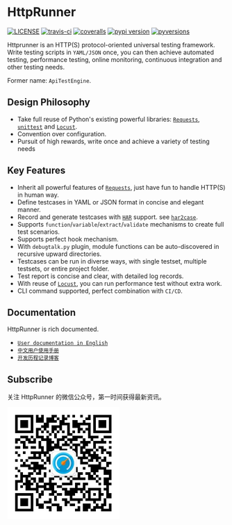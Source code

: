 # HttpRunner

[![LICENSE](https://img.shields.io/github/license/HttpRunner/HttpRunner.svg)](https://github.com/HttpRunner/HttpRunner/blob/master/LICENSE) [![travis-ci](https://travis-ci.org/HttpRunner/HttpRunner.svg?branch=master)](https://travis-ci.org/HttpRunner/HttpRunner) [![coveralls](https://coveralls.io/repos/github/HttpRunner/HttpRunner/badge.svg?branch=master)](https://coveralls.io/github/HttpRunner/HttpRunner?branch=master) [![pypi version](https://img.shields.io/pypi/v/HttpRunner.svg)](https://pypi.python.org/pypi/HttpRunner) [![pyversions](https://img.shields.io/pypi/pyversions/HttpRunner.svg)](https://pypi.python.org/pypi/HttpRunner)

Httprunner is an HTTP(S) protocol-oriented universal testing framework. Write testing scripts in `YAML/JSON` once, you can then achieve automated testing, performance testing, online monitoring, continuous integration and other testing needs.

Former name: `ApiTestEngine`.

## Design Philosophy

- Take full reuse of Python's existing powerful libraries: [`Requests`][Requests], [`unittest`][unittest] and [`Locust`][Locust].
- Convention over configuration.
- Pursuit of high rewards, write once and achieve a variety of testing needs

## Key Features

- Inherit all powerful features of [`Requests`][Requests], just have fun to handle HTTP(S) in human way.
- Define testcases in YAML or JSON format in concise and elegant manner.
- Record and generate testcases with [`HAR`][HAR] support. see [`har2case`][har2case].
- Supports `function`/`variable`/`extract`/`validate` mechanisms to create full test scenarios.
- Supports perfect hook mechanism.
- With `debugtalk.py` plugin, module functions can be auto-discovered in recursive upward directories.
- Testcases can be run in diverse ways, with single testset, multiple testsets, or entire project folder.
- Test report is concise and clear, with detailed log records.
- With reuse of [`Locust`][Locust], you can run performance test without extra work.
- CLI command supported, perfect combination with `CI/CD`.

## Documentation

HttpRunner is rich documented.

- [`User documentation in English`][user-docs-en]
- [`中文用户使用手册`][user-docs-zh]
- [`开发历程记录博客`][development-blogs]

## Subscribe

关注 HttpRunner 的微信公众号，第一时间获得最新资讯。

![](docs/images/qrcode_for_httprunner.jpg)

[Requests]: http://docs.python-requests.org/en/master/
[unittest]: https://docs.python.org/3/library/unittest.html
[Locust]: http://locust.io/
[PyUnitReport]: https://github.com/HttpRunner/PyUnitReport
[Jenkins]: https://jenkins.io/index.html
[har2case]: https://github.com/HttpRunner/har2case
[user-docs-en]: http://httprunner.org/
[user-docs-zh]: http://cn.httprunner.org/
[development-blogs]: http://debugtalk.com/tags/HttpRunner/
[HAR]: http://httparchive.org/
[Swagger]: https://swagger.io/
[Postman Collection Format]: http://blog.getpostman.com/2015/06/05/travelogue-of-postman-collection-format-v2/
